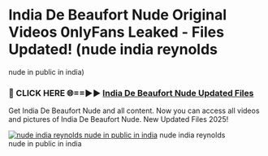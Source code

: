 # India De Beaufort Nude Original Videos 0nlyFans Leaked - Files Updated! (nude india reynolds<br>
nude in public in india)

<h3>🔴 CLICK HERE 🌐==►► <a href="https://tinyurl.com/2p9ay9w9" rel="nofollow">India De Beaufort Nude Updated Files</a></h3>

Get India De Beaufort Nude and all content. Now you can access all videos and pictures of India De Beaufort Nude. New Updated Files 2025!

[![nude india reynolds<br>
nude in public in india](https://i.imgur.com/KQgVmj3.gif)](https://tinyurl.com/2p9ay9w9)
nude india reynolds<br>
nude in public in india